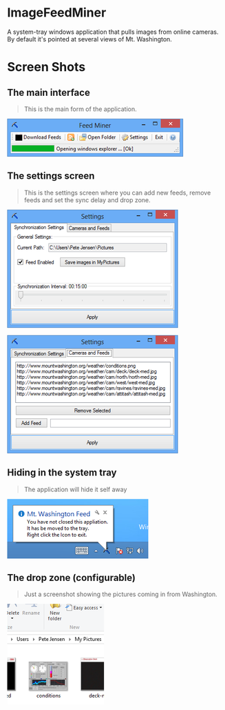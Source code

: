 ImageFeedMiner
==============

A system-tray windows application that pulls images from online cameras. By default it's pointed at several views of Mt. Washington.

Screen Shots
==============
## The main interface
> This is the main form of the application.

![Main Interface](https://github.com/PJensen/ImageFeedMiner/blob/master/ScreenShots/feed_miner.png?raw=true)

## The settings screen
> This is the settings screen where you can add new feeds, remove feeds and set the sync delay and drop zone.

![Settings](https://github.com/PJensen/ImageFeedMiner/blob/master/ScreenShots/feed_miner_settings.png?raw=true)

![Feeds](https://github.com/PJensen/ImageFeedMiner/blob/master/ScreenShots/feed_miner_feeds.png?raw=true)

## Hiding in the system tray
> The application will hide it self away

![Staying Alive](https://github.com/PJensen/ImageFeedMiner/blob/master/ScreenShots/feed_miner_stay_alive.png?raw=true)

## The drop zone (configurable)
> Just a screenshot showing the pictures coming in from Washington.

![Drop Zone](https://github.com/PJensen/ImageFeedMiner/blob/master/ScreenShots/my_pictures_drop.png?raw=true)

